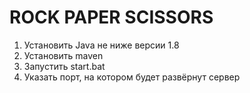 # ROCK PAPER SCISSORS

1. Установить Java не ниже версии 1.8
2. Установить maven
3. Запустить start.bat
4. Указать порт, на котором будет развёрнут сервер